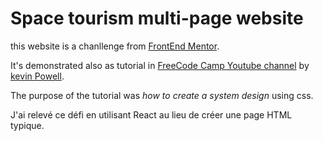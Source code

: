# Space tourism multi-page website


this website is a chanllenge from [FrontEnd Mentor](https://www.frontendmentor.io/challenges/space-tourism-multipage-website-gRWj1URZ3).

It's demonstrated also as tutorial in [FreeCode Camp Youtube channel](https://www.youtube.com/watch?v=lRaL-8qZ0mM&t=317s&ab_channel=freeCodeCamp.org) by [kevin Powell](https://github.com/kevin-powell/space-tourism/commits?author=kevin-powell).

The purpose of the tutorial was *how to create a system design* using css.

J'ai relevé ce défi en utilisant React au lieu de créer une page HTML typique.